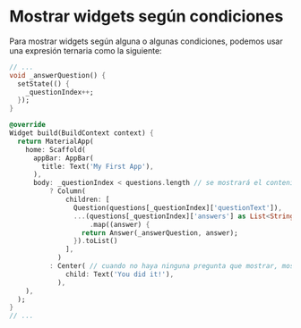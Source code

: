 # Mostrar widgets según condiciones

Para mostrar widgets según alguna o algunas condiciones, podemos usar una expresión ternaria como la siguiente:

```dart
// ...
void _answerQuestion() {
  setState(() {
    _questionIndex++;
  });
}

@override
Widget build(BuildContext context) {
  return MaterialApp(
    home: Scaffold(
      appBar: AppBar(
        title: Text('My First App'),
      ),
      body: _questionIndex < questions.length // se mostrará el contenido cuando el indice de la pregunta sea menor que la cantidad total de preguntas
          ? Column(
              children: [
                Question(questions[_questionIndex]['questionText']),
                ...(questions[_questionIndex]['answers'] as List<String>)
                    .map((answer) {
                  return Answer(_answerQuestion, answer);
                }).toList()
              ],
            )
          : Center( // cuando no haya ninguna pregunta que mostrar, mostramos este texto
              child: Text('You did it!'),
            ),
    ),
  );
}
// ...
```